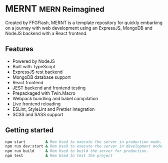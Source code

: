 # MERNT <small>MERN Reimagined</small>

Created by FFGFlash, MERNT is a template repository for quickly embarking on a journey with web development using an ExpressJS, MongoDB and NodeJS backend with a React frontend.

## Features

- Powered by NodeJS
- Built with TypeScript
- ExpressJS rest backend
- MongoDB database support
- React frontend
- JEST backend and frontend testing
- Prepackaged with Twin.Macro
- Webpack bundling and babel compilation
- Live frontend reloading
- ESLint, StyleLint and Prettier integration
- SCSS and SASS support

## Getting started

```bat
npm start         & Rem Used to execute the server in production mode.
npm run dev:start & Rem Used to execute the server in development mode.
npm run build     & Rem Used to build the server for production.
npm test          & Rem Used to test the project
```
